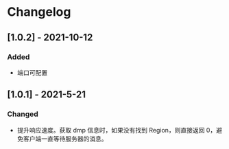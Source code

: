 # Changelog

## [1.0.2] - 2021-10-12

### Added

- 端口可配置

## [1.0.1] - 2021-5-21

### Changed

- 提升响应速度。获取 dmp 信息时，如果没有找到 Region，则直接返回 0，避免客户端一直等待服务器的消息。